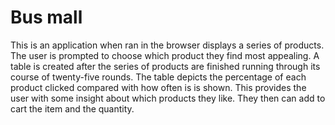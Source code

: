# Bus mall

This is an application when ran in the browser displays a series of products. The user is prompted to choose which product they find most appealing. A table is created after the series of products are finished running through its course of twenty-five rounds. The table depicts the percentage of each product clicked compared with how often is is shown. This provides the user with some insight about which products they like. They then can add to cart the item and the quantity.
